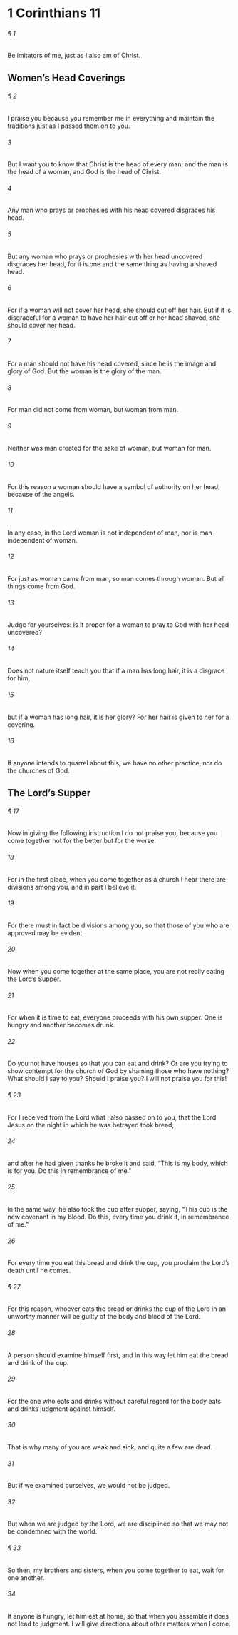 # 1 Corinthians 11
###### ¶ 1
Be imitators of me, just as I also am of Christ.
## Women’s Head Coverings
###### ¶ 2
I praise you because you remember me in everything and maintain the traditions just as I passed them on to you.
###### 3
But I want you to know that Christ is the head of every man, and the man is the head of a woman, and God is the head of Christ.
###### 4
Any man who prays or prophesies with his head covered disgraces his head.
###### 5
But any woman who prays or prophesies with her head uncovered disgraces her head, for it is one and the same thing as having a shaved head.
###### 6
For if a woman will not cover her head, she should cut off her hair. But if it is disgraceful for a woman to have her hair cut off or her head shaved, she should cover her head.
###### 7
For a man should not have his head covered, since he is the image and glory of God. But the woman is the glory of the man.
###### 8
For man did not come from woman, but woman from man.
###### 9
Neither was man created for the sake of woman, but woman for man.
###### 10
For this reason a woman should have a symbol of authority on her head, because of the angels.
###### 11
In any case, in the Lord woman is not independent of man, nor is man independent of woman.
###### 12
For just as woman came from man, so man comes through woman. But all things come from God.
###### 13
Judge for yourselves: Is it proper for a woman to pray to God with her head uncovered?
###### 14
Does not nature itself teach you that if a man has long hair, it is a disgrace for him,
###### 15
but if a woman has long hair, it is her glory? For her hair is given to her for a covering.
###### 16
If anyone intends to quarrel about this, we have no other practice, nor do the churches of God.
## The Lord’s Supper
###### ¶ 17
Now in giving the following instruction I do not praise you, because you come together not for the better but for the worse.
###### 18
For in the first place, when you come together as a church I hear there are divisions among you, and in part I believe it.
###### 19
For there must in fact be divisions among you, so that those of you who are approved may be evident.
###### 20
Now when you come together at the same place, you are not really eating the Lord’s Supper.
###### 21
For when it is time to eat, everyone proceeds with his own supper. One is hungry and another becomes drunk.
###### 22
Do you not have houses so that you can eat and drink? Or are you trying to show contempt for the church of God by shaming those who have nothing? What should I say to you? Should I praise you? I will not praise you for this!
###### ¶ 23
For I received from the Lord what I also passed on to you, that the Lord Jesus on the night in which he was betrayed took bread,
###### 24
and after he had given thanks he broke it and said, “This is my body, which is for you. Do this in remembrance of me.”
###### 25
In the same way, he also took the cup after supper, saying, “This cup is the new covenant in my blood. Do this, every time you drink it, in remembrance of me.”
###### 26
For every time you eat this bread and drink the cup, you proclaim the Lord’s death until he comes.
###### ¶ 27
For this reason, whoever eats the bread or drinks the cup of the Lord in an unworthy manner will be guilty of the body and blood of the Lord.
###### 28
A person should examine himself first, and in this way let him eat the bread and drink of the cup.
###### 29
For the one who eats and drinks without careful regard for the body eats and drinks judgment against himself.
###### 30
That is why many of you are weak and sick, and quite a few are dead.
###### 31
But if we examined ourselves, we would not be judged.
###### 32
But when we are judged by the Lord, we are disciplined so that we may not be condemned with the world.
###### ¶ 33
So then, my brothers and sisters, when you come together to eat, wait for one another.
###### 34
If anyone is hungry, let him eat at home, so that when you assemble it does not lead to judgment. I will give directions about other matters when I come.
